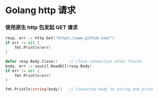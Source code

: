 # Golang http 请求


### 使用原生 http 包发起 GET 请求

```go
resp, err := http.Get("https://www.github.com/")
if err != nil {
	fmt.Println(err)
}

defer resp.Body.Close()		// close connection after finish
body, err := ioutil.ReadAll(resp.Body)
if err != nil {
	fmt.Println(err)
}

fmt.Println(string(body))	// Converted body to string and print
```
